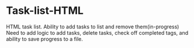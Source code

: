 # Task-list-HTML
HTML task list. Ability to add tasks to list and remove them(in-progress)
Need to add logic to add tasks, delete tasks, check off completed tags, and ability to save progress to a file.
